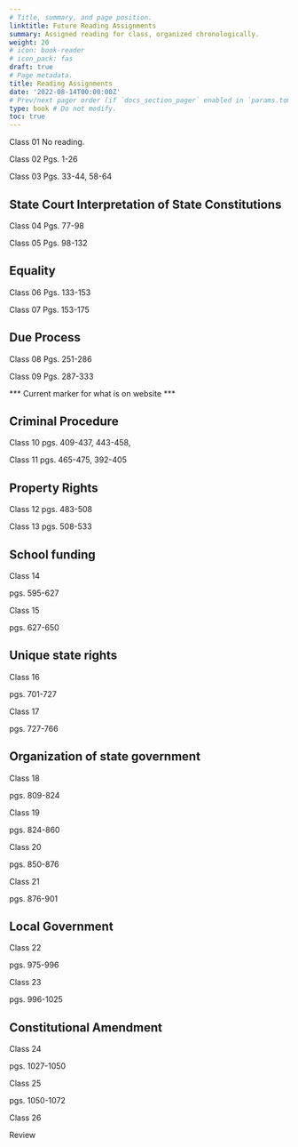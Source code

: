 ```yaml
---
# Title, summary, and page position.
linktitle: Future Reading Assignments
summary: Assigned reading for class, organized chronologically.
weight: 20
# icon: book-reader
# icon_pack: fas
draft: true
# Page metadata.
title: Reading Assignments
date: '2022-08-14T00:00:00Z'
# Prev/next pager order (if `docs_section_pager` enabled in `params.toml`)
type: book # Do not modify.
toc: true
---
```



Class 01
No reading.




Class 02
Pgs. 1-26


Class 03
Pgs. 33-44, 58-64


## State Court Interpretation of State Constitutions

Class 04
Pgs. 77-98

Class 05
Pgs. 98-132


## Equality
Class 06
Pgs. 133-153

Class 07
Pgs. 153-175

## Due Process
Class 08
Pgs. 251-286

Class 09
Pgs. 287-333


*** Current marker for what is on website ***

## Criminal Procedure
Class 10
pgs.  409-437, 443-458, 

Class 11
pgs. 465-475, 392-405

## Property Rights

Class 12
pgs. 483-508

Class 13
pgs. 508-533

## School funding

Class 14

pgs. 595-627

Class 15

pgs. 627-650

## Unique state rights

Class 16

pgs. 701-727

Class 17

pgs. 727-766

## Organization of state government

Class 18

pgs. 809-824

Class 19

pgs. 824-860

Class 20

pgs. 850-876

Class 21

pgs. 876-901

## Local Government

Class 22

pgs. 975-996


Class 23

pgs. 996-1025

## Constitutional Amendment

Class 24

pgs. 1027-1050

Class 25

pgs. 1050-1072

Class 26

Review




